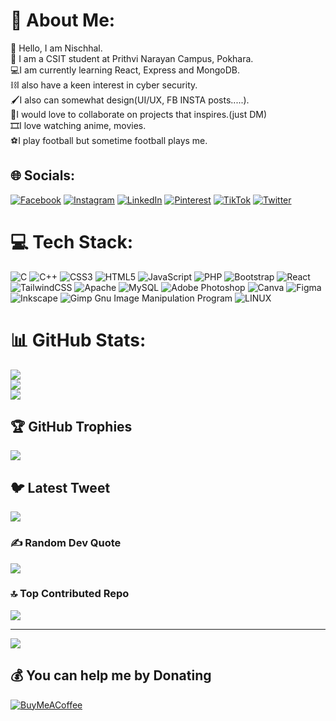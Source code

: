 # 💫 About Me:
👋 Hello, I am Nischhal.<br>🏫 I am a CSIT student at Prithvi Narayan Campus, Pokhara.<br>💻I am currently learning React, Express and MongoDB.<br>⛓I also have a keen interest in cyber security.<br>🖌I also can somewhat design(UI/UX, FB INSTA posts.....).<br>🤝I would love to collaborate on projects that inspires.(just DM)<br>🎞I love watching anime, movies.<br>⚽️I play football but sometime football plays me.<br>


## 🌐 Socials:
[![Facebook](https://img.shields.io/badge/Facebook-%231877F2.svg?logo=Facebook&logoColor=white)](https://facebook.com/nischal.bohara.7549) [![Instagram](https://img.shields.io/badge/Instagram-%23E4405F.svg?logo=Instagram&logoColor=white)](https://instagram.com/nischalbo.hara) [![LinkedIn](https://img.shields.io/badge/LinkedIn-%230077B5.svg?logo=linkedin&logoColor=white)](https://linkedin.com/in/nischhal-bohara) [![Pinterest](https://img.shields.io/badge/Pinterest-%23E60023.svg?logo=Pinterest&logoColor=white)](https://pinterest.com/nischalbh51) [![TikTok](https://img.shields.io/badge/TikTok-%23000000.svg?logo=TikTok&logoColor=white)](https://tiktok.com/@nischal4200) [![Twitter](https://img.shields.io/badge/Twitter-%231DA1F2.svg?logo=Twitter&logoColor=white)](https://twitter.com/nischalbh51) 

# 💻 Tech Stack:
![C](https://img.shields.io/badge/c-%2300599C.svg?style=for-the-badge&logo=c&logoColor=white) ![C++](https://img.shields.io/badge/c++-%2300599C.svg?style=for-the-badge&logo=c%2B%2B&logoColor=white) ![CSS3](https://img.shields.io/badge/css3-%231572B6.svg?style=for-the-badge&logo=css3&logoColor=white) ![HTML5](https://img.shields.io/badge/html5-%23E34F26.svg?style=for-the-badge&logo=html5&logoColor=white) ![JavaScript](https://img.shields.io/badge/javascript-%23323330.svg?style=for-the-badge&logo=javascript&logoColor=%23F7DF1E) ![PHP](https://img.shields.io/badge/php-%23777BB4.svg?style=for-the-badge&logo=php&logoColor=white) ![Bootstrap](https://img.shields.io/badge/bootstrap-%23563D7C.svg?style=for-the-badge&logo=bootstrap&logoColor=white) ![React](https://img.shields.io/badge/react-%2320232a.svg?style=for-the-badge&logo=react&logoColor=%2361DAFB)  ![TailwindCSS](https://img.shields.io/badge/tailwindcss-%2338B2AC.svg?style=for-the-badge&logo=tailwind-css&logoColor=white) ![Apache](https://img.shields.io/badge/apache-%23D42029.svg?style=for-the-badge&logo=apache&logoColor=white) ![MySQL](https://img.shields.io/badge/mysql-%2300f.svg?style=for-the-badge&logo=mysql&logoColor=white) ![Adobe Photoshop](https://img.shields.io/badge/adobephotoshop-%2331A8FF.svg?style=for-the-badge&logo=adobephotoshop&logoColor=white) ![Canva](https://img.shields.io/badge/Canva-%2300C4CC.svg?style=for-the-badge&logo=Canva&logoColor=white) 	![Figma](https://img.shields.io/badge/figma-%23F24E1E.svg?style=for-the-badge&logo=figma&logoColor=white) ![Inkscape](https://img.shields.io/badge/Inkscape-e0e0e0?style=for-the-badge&logo=inkscape&logoColor=080A13) ![Gimp Gnu Image Manipulation Program](https://img.shields.io/badge/Gimp-657D8B?style=for-the-badge&logo=gimp&logoColor=FFFFFF) ![LINUX](https://img.shields.io/badge/Linux-FCC624?style=for-the-badge&logo=linux&logoColor=black)
# 📊 GitHub Stats:
![](https://github-readme-stats.vercel.app/api?username=nischhal-hub&theme=dark&hide_border=false&include_all_commits=true&count_private=false)<br/>
![](https://github-readme-streak-stats.herokuapp.com/?user=nischhal-hub&theme=dark&hide_border=false)<br/>
![](https://github-readme-stats.vercel.app/api/top-langs/?username=nischhal-hub&theme=dark&hide_border=false&include_all_commits=true&count_private=false&layout=compact)

## 🏆 GitHub Trophies
![](https://github-profile-trophy.vercel.app/?username=nischhal-hub&theme=radical&no-frame=false&no-bg=true&margin-w=4)

## 🐦 Latest Tweet
[![](https://gtce.itsvg.in/api?username=nischalbh51)](https://github.com/VishwaGauravIn/github-twitter-card-embed)

### ✍️ Random Dev Quote
![](https://quotes-github-readme.vercel.app/api?type=horizontal&theme=radical)

### 🔝 Top Contributed Repo
![](https://github-contributor-stats.vercel.app/api?username=nischhal-hub&limit=5&theme=dark&combine_all_yearly_contributions=true)

---
[![](https://visitcount.itsvg.in/api?id=nischhal-hub&icon=0&color=0)](https://visitcount.itsvg.in)

  ## 💰 You can help me by Donating
  [![BuyMeACoffee](https://img.shields.io/badge/Buy%20Me%20a%20Coffee-ffdd00?style=for-the-badge&logo=buy-me-a-coffee&logoColor=black)](https://buymeacoffee.com/nischhalbh) 

  
<!-- Proudly created with GPRM ( https://gprm.itsvg.in ) -->
